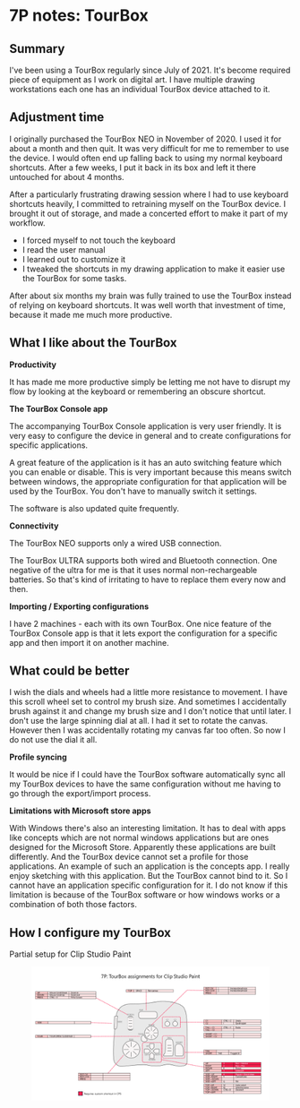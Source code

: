 # 7P notes: TourBox

## Summary

I've been using a TourBox regularly since July of 2021. It's become required piece of equipment as I work on digital art. I have multiple drawing workstations each one has an individual TourBox device attached to it.

## Adjustment time

I originally purchased the TourBox NEO in November of 2020. I used it for about a month and then quit. It was very difficult for me to remember to use the device. I would often end up falling back to using my normal keyboard shortcuts. After a few weeks, I put it back in its box and left it there untouched for about 4 months.

After a particularly frustrating drawing session where I had to use keyboard shortcuts heavily, I committed to retraining myself on the TourBox device. I brought it out of storage, and made a concerted effort to make it part of my workflow.

* I forced myself to not touch the keyboard
* I read the user manual
* I learned out to customize it
* I tweaked the shortcuts in my drawing application to make it easier use the TourBox for some tasks.

After about six months my brain was fully trained to use the TourBox instead of relying on keyboard shortcuts. It was well worth that investment of time, because it made me much more productive.

## What I like about the TourBox

**Productivity**

It has made me more productive simply be letting me not have to disrupt my flow by looking at the keyboard or remembering an obscure shortcut.

**The TourBox Console app**

The accompanying TourBox Console application is very user friendly. It is very easy to configure the device in general and to create configurations for specific applications.&#x20;

A great feature of the application is it has an auto switching feature which you can enable or disable. This is very important because this means switch between windows, the appropriate configuration for that application will be used by the TourBox. You don't have to manually switch it settings.

The software is also updated quite frequently.

**Connectivity**

The TourBox NEO supports only a wired USB connection.&#x20;

The TourBox ULTRA supports both wired and Bluetooth connection. One negative of the ultra for me is that it uses normal non-rechargeable batteries. So that's kind of irritating to have to replace them every now and then.

**Importing / Exporting configurations**

I have 2 machines - each with its own TourBox. One nice feature of the TourBox Console app is that it lets export the configuration for a specific app and then import it on another machine.&#x20;

## What could be better

I wish the dials and wheels had a little more resistance to movement. I have this scroll wheel set to control my brush size. And sometimes I accidentally brush against it and change my brush size and I don't notice that until later. I don't use the large spinning dial at all. I had it set to rotate the canvas. However then I was accidentally rotating my canvas far too often. So now I do not use the dial it all.

**Profile syncing**

It would be nice if I could have the TourBox software automatically sync all my TourBox devices to have the same configuration without me having to go through the export/import process.

**Limitations with Microsoft store apps**

With Windows there's also an interesting limitation. It has to deal with apps like concepts which are not normal windows applications but are ones designed for the Microsoft Store. Apparently these applications are built differently. And the TourBox device cannot set a profile for those applications. An example of such an application is the concepts app. I really enjoy sketching with this application. But the TourBox cannot bind to it. So I cannot have an application specific configuration for it. I do not know if this limitation is because of the TourBox software or how windows works or a combination of both those factors.

## How I configure my TourBox

Partial setup for Clip Studio Paint

<figure><img src="../../.gitbook/assets/7P SLIDE Tourbox.png" alt=""><figcaption></figcaption></figure>
